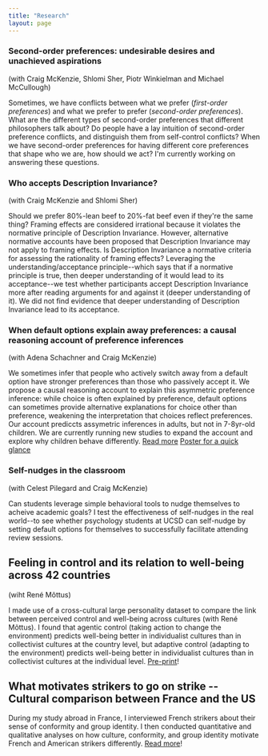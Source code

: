 ```yaml
---
title: "Research"
layout: page
---
```


### Second-order preferences: undesirable desires and unachieved aspirations 
(with Craig McKenzie, Shlomi Sher, Piotr Winkielman and Michael McCullough)

Sometimes, we have conflicts between what we prefer (_first-order preferences_) and what we prefer to prefer (_second-order preferences_). What are the different types of second-order preferences that different philosophers talk about? Do people have a lay intuition of second-order preference conflicts, and distinguish them from self-control conflicts? When we have second-order preferences for having different core preferences that shape who we are, how should we act? I'm currently working on answering these questions.  

### Who accepts Description Invariance? 
(with Craig McKenzie and Shlomi Sher)

Should we prefer 80%-lean beef to 20%-fat beef even if they're the same thing? Framing effects are considered irrational because it violates the normative principle of Description Invariance. However, alternative normative accounts have been proposed that Description Invariance may not apply to framing effects. Is Description Invariance a normative criteria for assessing the rationality of framing effects? Leveraging the understanding/acceptance principle--which says that if a normative principle is true, then deeper understanding of it would lead to its acceptance--we test whether participants accept Description Invariance more after reading arguments for and against it (deeper understanding of it). We did not find evidence that deeper understanding of Description Invariance lead to its acceptance.

### When default options explain away preferences: a causal reasoning account of preference inferences 
(with Adena Schachner and Craig McKenzie)

We sometimes infer that people who actively switch away from a default option have stronger preferences than those who passively accept it. We propose a causal reasoning account to explain this asymmetric preference inference: while choice is often explained by preference, default options can sometimes provide alternative explanations for choice other than preference, weakening the interpretation that choices reflect preferences. Our account prediccts assymetric inferences in adults, but not in 7-8yr-old children. We are currently running new studies to expand the account and explore why children behave differently. [Read more](https://escholarship.org/uc/item/9bq3d5ch#main)  [Poster for a quick glance](https://shirleyxingyuliu.github.io/CogSci2025Poster.pdf)

### Self-nudges in the classroom 
(with Celest Pilegard and Craig McKenzie)

Can students leverage simple behavioral tools to nudge themselves to acheive academic goals? I test the effectiveness of self-nudges in the real world--to see whether psychology students at UCSD can self-nudge by setting default options for themselves to successfully facilitate attending review sessions.

## Feeling in control and its relation to well-being across 42 countries
(wiht René Mõttus)

I made use of a cross-cultural large personality dataset to compare the link between perceived control and well-being across cultures (with René Mõttus). I found that agentic control (taking action to change the environment) predicts well-being better in individualist cultures than in collectivist cultures at the country level, but adaptive control (adapting to the environment) predicts well-being better in individualist cultures than in collectivist cultures at the individual level. [Pre-print](https://osf.io/preprints/psyarxiv/c7wsd_v1)! 

## What motivates strikers to go on strike -- Cultural comparison between France and the US
During my study abroad in France, I interviewed French strikers about their sense of conformity and group identity. I then conducted quantitative and qualitative analyses on how culture, conformity, and group identity motivate French and American strikers differently. [Read more](https://jeps.efpsa.org/articles/10.5334/jeps.507)!

